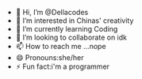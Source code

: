 - 👋 Hi, I’m @Dellacodes
- 👀 I’m interested in Chinas' creativity
- 🌱 I’m currently learning Coding
- 💞️ I’m looking to collaborate on idk
- 📫 How to reach me ...nope
- 😄 Pronouns:she/her
- ⚡ Fun fact:i'm a programmer

<!---
Dellacodes/Dellacodes is a ✨ special ✨ repository because its `README.md` (this file) appears on your GitHub profile.
You can click the Preview link to take a look at your changes.
--->
